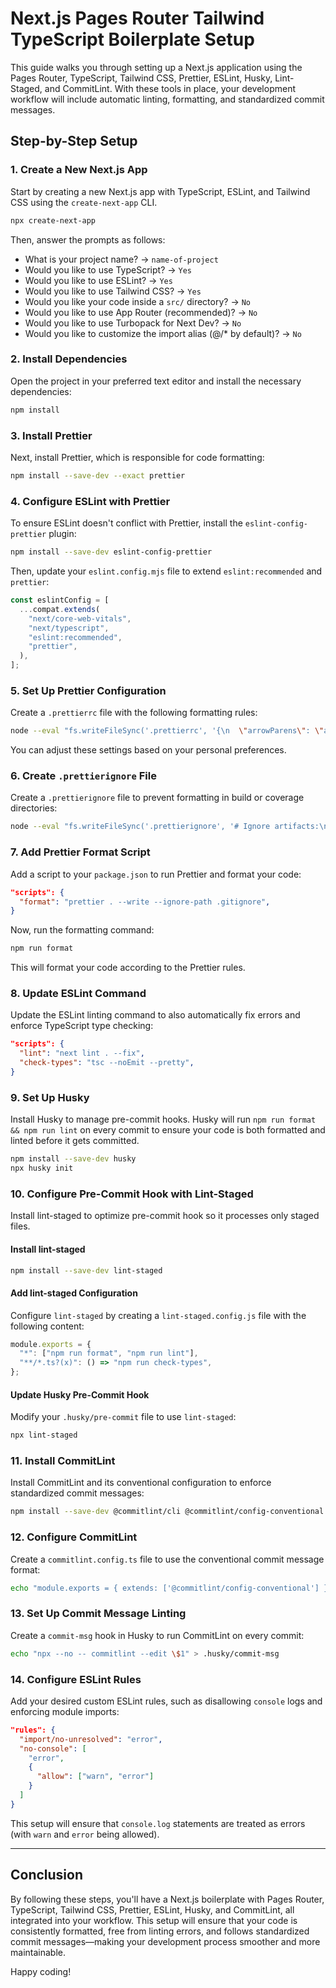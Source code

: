 # Next.js Pages Router Tailwind TypeScript Boilerplate Setup

This guide walks you through setting up a Next.js application using the Pages Router, TypeScript, Tailwind CSS, Prettier, ESLint, Husky, Lint-Staged, and CommitLint. With these tools in place, your development workflow will include automatic linting, formatting, and standardized commit messages.

## Step-by-Step Setup

### 1. Create a New Next.js App

Start by creating a new Next.js app with TypeScript, ESLint, and Tailwind CSS using the `create-next-app` CLI.

```bash
npx create-next-app
```

Then, answer the prompts as follows:

- What is your project name? → `name-of-project`
- Would you like to use TypeScript? → `Yes`
- Would you like to use ESLint? → `Yes`
- Would you like to use Tailwind CSS? → `Yes`
- Would you like your code inside a `src/` directory? → `No`
- Would you like to use App Router (recommended)? → `No`
- Would you like to use Turbopack for Next Dev? → `No`
- Would you like to customize the import alias (@/\* by default)? → `No`

### 2. Install Dependencies

Open the project in your preferred text editor and install the necessary dependencies:

```bash
npm install
```

### 3. Install Prettier

Next, install Prettier, which is responsible for code formatting:

```bash
npm install --save-dev --exact prettier
```

### 4. Configure ESLint with Prettier

To ensure ESLint doesn't conflict with Prettier, install the `eslint-config-prettier` plugin:

```bash
npm install --save-dev eslint-config-prettier
```

Then, update your `eslint.config.mjs` file to extend `eslint:recommended` and `prettier`:

```mjs
const eslintConfig = [
  ...compat.extends(
    "next/core-web-vitals",
    "next/typescript",
    "eslint:recommended",
    "prettier",
  ),
];
```

### 5. Set Up Prettier Configuration

Create a `.prettierrc` file with the following formatting rules:

```bash
node --eval "fs.writeFileSync('.prettierrc', '{\n  \"arrowParens\": \"avoid\",\n  \"bracketSameLine\": false,\n  \"printWidth\": 80,\n  \"semi\": true,\n  \"singleQuote\": false,\n  \"tabWidth\": 2\n}')"
```

You can adjust these settings based on your personal preferences.

### 6. Create `.prettierignore` File

Create a `.prettierignore` file to prevent formatting in build or coverage directories:

```bash
node --eval "fs.writeFileSync('.prettierignore', '# Ignore artifacts:\nbuild\ncoverage\n')"
```

### 7. Add Prettier Format Script

Add a script to your `package.json` to run Prettier and format your code:

```json
"scripts": {
  "format": "prettier . --write --ignore-path .gitignore",
}
```

Now, run the formatting command:

```bash
npm run format
```

This will format your code according to the Prettier rules.

### 8. Update ESLint Command

Update the ESLint linting command to also automatically fix errors and enforce TypeScript type checking:

```json
"scripts": {
  "lint": "next lint . --fix",
  "check-types": "tsc --noEmit --pretty",
}
```

### 9. Set Up Husky

Install Husky to manage pre-commit hooks. Husky will run `npm run format && npm run lint` on every commit to ensure your code is both formatted and linted before it gets committed.

```bash
npm install --save-dev husky
npx husky init
```

### 10. Configure Pre-Commit Hook with Lint-Staged

Install lint-staged to optimize pre-commit hook so it processes only staged files.

#### Install lint-staged

```bash
npm install --save-dev lint-staged
```

#### Add lint-staged Configuration

Configure `lint-staged` by creating a `lint-staged.config.js` file with the following content:

```js
module.exports = {
  "*": ["npm run format", "npm run lint"],
  "**/*.ts?(x)": () => "npm run check-types",
};
```

#### Update Husky Pre-Commit Hook

Modify your `.husky/pre-commit` file to use `lint-staged`:

```bash
npx lint-staged
```

### 11. Install CommitLint

Install CommitLint and its conventional configuration to enforce standardized commit messages:

```bash
npm install --save-dev @commitlint/cli @commitlint/config-conventional
```

### 12. Configure CommitLint

Create a `commitlint.config.ts` file to use the conventional commit message format:

```bash
echo "module.exports = { extends: ['@commitlint/config-conventional'] };" > commitlint.config.ts
```

### 13. Set Up Commit Message Linting

Create a `commit-msg` hook in Husky to run CommitLint on every commit:

```bash
echo "npx --no -- commitlint --edit \$1" > .husky/commit-msg
```

### 14. Configure ESLint Rules

Add your desired custom ESLint rules, such as disallowing `console` logs and enforcing module imports:

```json
"rules": {
  "import/no-unresolved": "error",
  "no-console": [
    "error",
    {
      "allow": ["warn", "error"]
    }
  ]
}
```

This setup will ensure that `console.log` statements are treated as errors (with `warn` and `error` being allowed).

---

## Conclusion

By following these steps, you'll have a Next.js boilerplate with Pages Router, TypeScript, Tailwind CSS, Prettier, ESLint, Husky, and CommitLint, all integrated into your workflow. This setup will ensure that your code is consistently formatted, free from linting errors, and follows standardized commit messages—making your development process smoother and more maintainable.

Happy coding!
